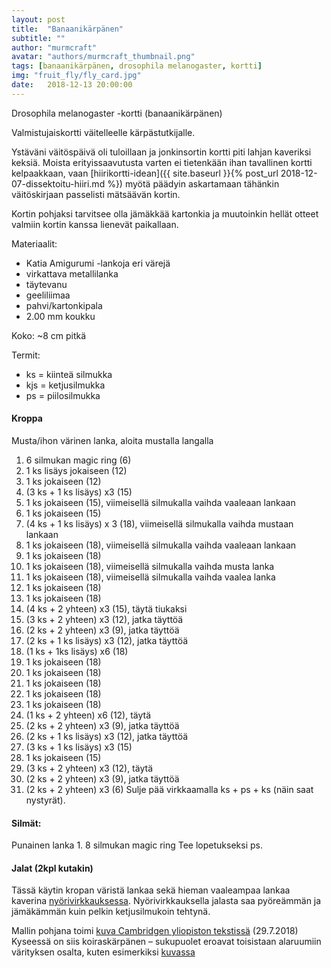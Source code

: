 ```yaml
---
layout: post
title:  "Banaanikärpänen"
subtitle: ""
author: "murmcraft"
avatar: "authors/murmcraft_thumbnail.png"
tags: [banaanikärpänen, drosophila melanogaster, kortti]
img: "fruit_fly/fly_card.jpg"
date:   2018-12-13 20:00:00
---
```


Drosophila melanogaster -kortti 
(banaanikärpänen)

Valmistujaiskortti väitelleelle kärpästutkijalle. 

Ystäväni väitöspäivä oli tuloillaan ja jonkinsortin kortti piti lahjan kaveriksi keksiä. Moista erityissaavutusta varten ei tietenkään ihan tavallinen kortti kelpaakkaan, vaan [hiirikortti-idean]({{ site.baseurl }}{% post_url 2018-12-07-dissektoitu-hiiri.md %}) myötä päädyin askartamaan tähänkin väitöskirjaan passelisti mätsäävän kortin. 

Kortin pohjaksi tarvitsee olla jämäkkää kartonkia ja muutoinkin hellät otteet valmiin kortin kanssa lienevät paikallaan. 

Materiaalit:
* Katia Amigurumi -lankoja eri värejä
* virkattava metallilanka
* täytevanu
* geeliliimaa
* pahvi/kartonkipala
* 2.00 mm koukku

Koko:
~8 cm pitkä

Termit:
- ks = kiinteä silmukka
- kjs = ketjusilmukka
- ps = piilosilmukka

#### Kroppa
Musta/ihon värinen lanka, aloita mustalla langalla
1. 6 silmukan magic ring (6)
2. 1 ks lisäys jokaiseen (12)
3. 1 ks jokaiseen (12)
4. (3 ks + 1 ks lisäys) x3 (15)
5. 1 ks jokaiseen (15), viimeisellä silmukalla vaihda vaaleaan lankaan
6. 1 ks jokaiseen (15)
7. (4 ks + 1 ks lisäys) x 3 (18), viimeisellä silmukalla vaihda mustaan lankaan
8. 1 ks jokaiseen (18), viimeisellä silmukalla vaihda vaaleaan lankaan
9. 1 ks jokaiseen (18)
10.  1 ks jokaiseen (18), viimeisellä silmukalla vaihda musta lanka
11. 1 ks jokaiseen (18), viimeisellä silmukalla vaihda vaalea lanka
12. 1 ks jokaiseen (18)
13. 1 ks jokaiseen (18)
14. (4 ks + 2 yhteen) x3 (15), täytä tiukaksi
15. (3 ks + 2 yhteen) x3 (12), jatka täyttöä
16. (2 ks + 2 yhteen) x3 (9), jatka täyttöä
17. (2 ks + 1 ks lisäys) x3 (12), jatka täyttöä
18. (1 ks + 1ks lisäys) x6 (18)
19. 1 ks jokaiseen (18)
20. 1 ks jokaiseen (18)
21. 1 ks jokaiseen (18)
22. 1 ks jokaiseen (18)
23. 1 ks jokaiseen (18)
24. (1 ks + 2 yhteen) x6 (12), täytä
25. (2 ks + 2 yhteen) x3 (9), jatka täyttöä
26. (2 ks + 1 ks lisäys) x3 (12), jatka täyttöä
27. (3 ks + 1 ks lisäys) x3 (15)
28. 1 ks jokaiseen (15)
29. (3 ks + 2 yhteen) x3 (12), täytä
30. (2 ks + 2 yhteen) x3 (9), jatka täyttöä
31. (2 ks + 2 yhteen) x3 (6) 
Sulje pää virkkaamalla ks + ps + ks (näin saat nystyrät). 

#### Silmät:
Punainen lanka
    1. 8 silmukan magic ring
Tee lopetukseksi ps.

#### Jalat (2kpl kutakin)
Tässä käytin kropan väristä lankaa sekä hieman vaaleampaa lankaa kaverina [nyörivirkkauksessa](http://cup-of-stitches.blogspot.com/2014/01/crochet-cord-tutorial.html).
Nyörivirkkauksella jalasta saa pyöreämmän ja jämäkämmän kuin pelkin ketjusilmukoin tehtynä. 


Mallin pohjana toimi [kuva Cambridgen yliopiston tekstissä](https://www.cam.ac.uk/research/features/how-close-are-you-to-a-fruit-fly) (29.7.2018)
Kyseessä on siis koiraskärpänen – sukupuolet eroavat toisistaan alaruumiin värityksen osalta, kuten esimerkiksi [kuvassa](https://commons.wikimedia.org/wiki/File:Biology_Illustration_Animals_Insects_Drosophila_melanogaster.svg)